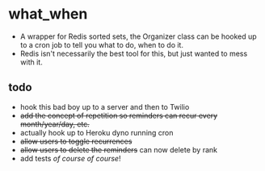 what_when
=========

- A wrapper for Redis sorted sets, the Organizer class can be hooked up to a cron job to tell you what to do, when to do it.
- Redis isn't necessarily the best tool for this, but just wanted to mess with it.

todo
----

- hook this bad boy up to a server and then to Twilio
- ~~add the concept of repetition so reminders can recur every month/year/day, etc.~~
- actually hook up to Heroku dyno running cron
- ~~allow users to toggle recurrences~~
- ~~allow users to delete the reminders~~ can now delete by rank
- add tests _of course of course_!
